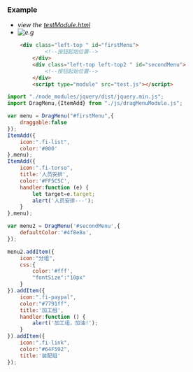 ### Example
 * *view the [testModule.html](https://github.com/ghostFlyTiger/magicDraggableMenus/tree/master/testModule.html)*
 * *![e.g](https://github.com/ghostFlyTiger/magicDraggableMenus/tree/master/css/readme.png)*
```html
    <div class="left-top " id="firstMenu">
    		<!--按钮起始位置-->
    	</div>
        <div class="left-top left-top2 " id="secondMenu">
            <!--按钮起始位置-->
        </div>
    	<script type="module" src="test.js"></script>
```
```js
import "./node_modules/jquery/dist/jquery.min.js";
import DragMenu,{ItemAdd} from "./js/dragMenuModule.js";

var menu = DragMenu("#firstMenu",{
    draggable:false
});
ItemAdd({
    icon:".fi-list",
    color:'#000'
},menu);
ItemAdd({
    icon:".fi-torso",
    title:'人员安排',
    color:'#FF5C5C',
    handler:function (e) {
        let target=e.target;
        alert('人员安排---');
    }
},menu);

var menu2 = DragMenu('#secondMenu',{
    defaultColor:'#4f8e8a',
});

menu2.addItem({
    icon:"分组",
    css:{
        color:'#fff',
        "fontSize":"10px"
    }
}).addItem({
    icon:".fi-paypal",
    color:"#7791ff",
    title:'加工组',
    handler:function () {
        alert('加工组，加油!');
    }
}).addItem({
    icon:".fi-link",
    color:"#64F592",
    title:'装配组'
});
```